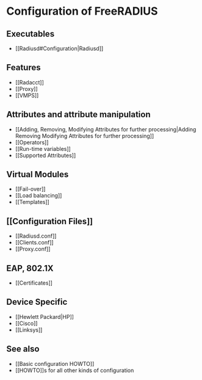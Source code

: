 # Configuration of FreeRADIUS

## Executables

* [[Radiusd#Configuration|Radiusd]]

## Features

* [[Radacct]]
* [[Proxy]]
* [[VMPS]]

## Attributes and attribute manipulation

* [[Adding, Removing, Modifying Attributes for further processing|Adding Removing Modifying Attributes for further processing]]
* [[Operators]]
* [[Run-time variables]]
* [[Supported Attributes]]

## Virtual Modules

* [[Fail-over]]
* [[Load balancing]]
* [[Templates]]

## [[Configuration Files]]

* [[Radiusd.conf]]
* [[Clients.conf]]
* [[Proxy.conf]]

## EAP, 802.1X

* [[Certificates]]

## Device Specific

* [[Hewlett Packard|HP]]
* [[Cisco]]
* [[Linksys]]

## See also

* [[Basic configuration HOWTO]]
* [[HOWTO]]s for all other kinds of configuration

